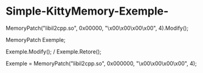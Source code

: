 # Simple-KittyMemory-Exemple-
MemoryPatch("libil2cpp.so", 0x00000, "\x00\x00\x00\x00", 4).Modify();



MemoryPatch Exemple;

Exemple.Modify(); / Exemple.Retore();

Exemple = MemoryPatch("libil2cpp.so", 0x000000, "\x00\x00\x00\x00", 4);
